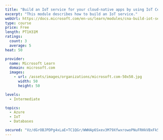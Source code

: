 ```yaml
---
title: "Build an IoT service for your cloud-native apps by using IoT Central"
excerpt: "This module describes how to build an IoT service."
webUrl: https://docs.microsoft.com/en-us/learn/modules/cna-build-iot-service/
type: course
price: Free
length: PT1H31M
ratings:
  count: 3
  average: 5
heat: 50

provider:
  name: Microsoft Learn
  domain: microsoft.com
  images:
    - url: /assets/images/organizations/microsoft.com-50x50.jpg
      width: 50
      height: 50

levels:
  - Intermediate

topics:
  - Azure
  - IoT
  - Databases

secured: "Vz/dGrOBJPDPg4xLaE+TC1QGr/WWHAp6Sxev3M79XfwxrowoPNuFRHkVBxFk5jOS/Q2Na8+LnbdGeOEPU+vaJ0bUcVedY9HLT/LWWTOgyuDR87VTdl94rQdxfb3uZ9gWOMy9xCAdXv/W9RxMGIOK1hqNvm0N3qojFPkKJZZWSgnZcPHIMpsSarpcvHk2+EYk3i4QULR8r9G/6yRviYjpJCw9LRz3vULERHJCI1+fdS3/0x4jXXuCOCCEkbZaZLS94FlO5QVexijBuUUKTMkqS/zcwGEXRVDKek2zmnVMCz+AHq7l3y3zt66F6PDhzNJCFkrYBp9mGSii4m1Z38sO+dHSwWHeeFk7r1cn7JJLac2dw7kjPJFq0bHPMLnSvQTNWH8vg55fKZMTO/BD8G0Rh8dYfNutZRHxlcF9lZilUsA=;Fw+QTWwlwOEOycv9C3+uXw=="
---
```


